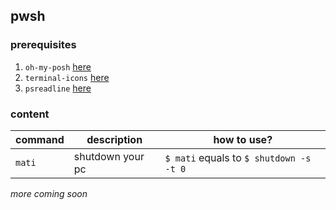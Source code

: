 ## pwsh

### prerequisites

1. `oh-my-posh` [here](https://ohmyposh.dev/)
2. `terminal-icons` [here](https://github.com/devblackops/Terminal-Icons)
3. `psreadline` [here](https://github.com/PowerShell/PSReadLine)

### content

| **command** | **description**  | **how to use?**                         |
| ----------- | ---------------- | --------------------------------------- |
| `mati`      | shutdown your pc | `$ mati` equals to `$ shutdown -s -t 0` |

_more coming soon_
